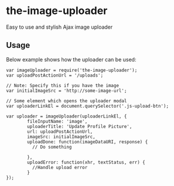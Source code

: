 # the-image-uploader
Easy to use and stylish Ajax image uploader

## Usage
Below example shows how the uploader can be used:

```
var imageUploader = require('the-image-uploader');
var uploadPostActionUrl = '/uploads';

// Note: Specify this if you have the image
var initialImageSrc = 'http://some-image-url';

// Some element which opens the uploader modal 
var uploaderLinkEl = document.querySelector('.js-upload-btn');

var uploader = imageUploader(uploaderLinkEl, {
        fileInputName: 'image',
        uploaderTitle: 'Update Profile Picture',
        url: uploadPostActionUrl,
        imageSrc: initialImageSrc,
        uploadDone: function(imageDataURI, response) {
          // Do something
          
        },
        uploadError: function(xhr, textStatus, err) {
          //Handle upload error
        }
});
```
